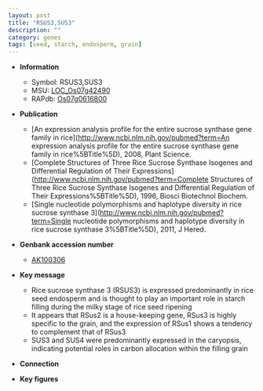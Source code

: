 ```yaml
---
layout: post
title: "RSUS3,SUS3"
description: ""
category: genes
tags: [seed, starch, endosperm, grain]
---
```


* **Information**  
    + Symbol: RSUS3,SUS3  
    + MSU: [LOC_Os07g42490](http://rice.plantbiology.msu.edu/cgi-bin/ORF_infopage.cgi?orf=LOC_Os07g42490)  
    + RAPdb: [Os07g0616800](http://rapdb.dna.affrc.go.jp/viewer/gbrowse_details/irgsp1?name=Os07g0616800)  

* **Publication**  
    + [An expression analysis profile for the entire sucrose synthase gene family in rice](http://www.ncbi.nlm.nih.gov/pubmed?term=An expression analysis profile for the entire sucrose synthase gene family in rice%5BTitle%5D), 2008, Plant Science.
    + [Complete Structures of Three Rice Sucrose Synthase Isogenes and Differential Regulation of Their Expressions](http://www.ncbi.nlm.nih.gov/pubmed?term=Complete Structures of Three Rice Sucrose Synthase Isogenes and Differential Regulation of Their Expressions%5BTitle%5D), 1996, Biosci Biotechnol Biochem.
    + [Single nucleotide polymorphisms and haplotype diversity in rice sucrose synthase 3](http://www.ncbi.nlm.nih.gov/pubmed?term=Single nucleotide polymorphisms and haplotype diversity in rice sucrose synthase 3%5BTitle%5D), 2011, J Hered.

* **Genbank accession number**  
    + [AK100306](http://www.ncbi.nlm.nih.gov/nuccore/AK100306)

* **Key message**  
    + Rice sucrose synthase 3 (RSUS3) is expressed predominantly in rice seed endosperm and is thought to play an important role in starch filling during the milky stage of rice seed ripening
    + It appears that RSus2 is a house-keeping gene, RSus3 is highly specific to the grain, and the expression of RSus1 shows a tendency to complement that of RSus3
    + SUS3 and SUS4 were predominantly expressed in the caryopsis, indicating potential roles in carbon allocation within the filling grain

* **Connection**  

* **Key figures**  


